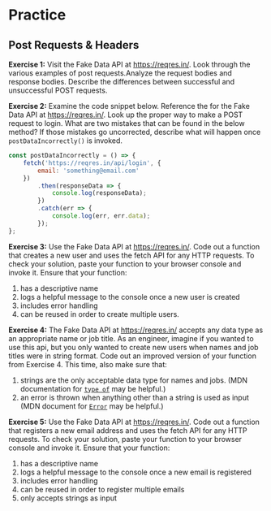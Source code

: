 # Practice

## Post Requests & Headers

**Exercise 1:**
Visit the Fake Data API at https://reqres.in/.
Look through the various examples of post requests.Analyze the request bodies and response bodies.
Describe the differences between successful and unsuccessful POST requests.

**Exercise 2:**
Examine the code snippet below.
Reference the for the Fake Data API at https://reqres.in/. Look up the proper way to make a POST request to login.
What are two mistakes that can be found in the below method?
If those mistakes go uncorrected, describe what will happen once `postDataIncorrectly()` is invoked.

```javascript
const postDataIncorrectly = () => {
	fetch('https://reqres.in/api/login', {
		email: 'something@email.com'
	})
		.then(responseData => {
			console.log(responseData);
		})
		.catch(err => {
			console.log(err, err.data);
		});
};
```

**Exercise 3:**
Use the Fake Data API at https://reqres.in/.
Code out a function that creates a new user and uses the fetch API for any HTTP requests.
To check your solution, paste your function to your browser console and invoke it.
Ensure that your function:

1. has a descriptive name
2. logs a helpful message to the console once a new user is created
3. includes error handling
4. can be reused in order to create multiple users.

**Exercise 4:**
The Fake Data API at https://reqres.in/ accepts any data type as an appropriate name or job title.
As an engineer, imagine if you wanted to use this api, but you only wanted to create new users
when names and job titles were in string format.
Code out an improved version of your function from Exercise 4.
This time, also make sure that:

1. strings are the only acceptable data type for names and jobs. (MDN documentation for [`type of`](https://developer.mozilla.org/en-US/docs/Web/JavaScript/Reference/Operators/typeof) may be helpful.)
2. an error is thrown when anything other than a string is used as input (MDN document for [`Error`](https://developer.mozilla.org/en-US/docs/Web/JavaScript/Reference/Global_Objects/Error) may be helpful.)

**Exercise 5:**
Use the Fake Data API at https://reqres.in/.
Code out a function that registers a new email address and uses the fetch API for any HTTP requests.
To check your solution, paste your function to your browser console and invoke it.
Ensure that your function:

1. has a descriptive name
2. logs a helpful message to the console once a new email is registered
3. includes error handling
4. can be reused in order to register multiple emails
5. only accepts strings as input
